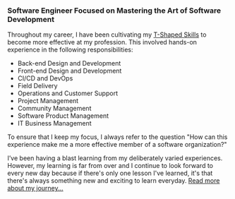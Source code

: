 ### Software Engineer Focused on Mastering the Art of Software Development

Throughout my career, I have been cultivating my [T-Shaped Skills](https://en.wikipedia.org/wiki/T-shaped_skills) to become more effective at my profession. This involved hands-on experience in the following responsibilities:

- Back-end Design and Development
- Front-end Design and Development
- CI/CD and DevOps
- Field Delivery
- Operations and Customer Support
- Project Management
- Community Management
- Software Product Management
- IT Business Management

To ensure that I keep my focus, I always refer to the question "How can this experience make me a more effective member of a software organization?"

I’ve been having a blast learning from my deliberately varied experiences. However, my learning is far from over and I continue to look forward to every new day because if there's only one lesson I've learned, it's that there's always something new and exciting to learn everyday. [Read more about my journey...](http://relaxdiego.com/resume/)
